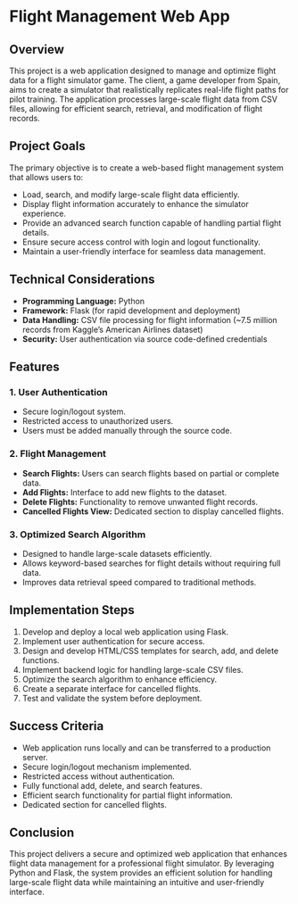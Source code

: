 # Flight Management Web App

## Overview
This project is a web application designed to manage and optimize flight data for a flight simulator game. The client, a game developer from Spain, aims to create a simulator that realistically replicates real-life flight paths for pilot training. The application processes large-scale flight data from CSV files, allowing for efficient search, retrieval, and modification of flight records.

## Project Goals
The primary objective is to create a web-based flight management system that allows users to:
- Load, search, and modify large-scale flight data efficiently.
- Display flight information accurately to enhance the simulator experience.
- Provide an advanced search function capable of handling partial flight details.
- Ensure secure access control with login and logout functionality.
- Maintain a user-friendly interface for seamless data management.

## Technical Considerations
- **Programming Language:** Python
- **Framework:** Flask (for rapid development and deployment)
- **Data Handling:** CSV file processing for flight information (~7.5 million records from Kaggle’s American Airlines dataset)
- **Security:** User authentication via source code-defined credentials

## Features
### 1. User Authentication
- Secure login/logout system.
- Restricted access to unauthorized users.
- Users must be added manually through the source code.

### 2. Flight Management
- **Search Flights:** Users can search flights based on partial or complete data.
- **Add Flights:** Interface to add new flights to the dataset.
- **Delete Flights:** Functionality to remove unwanted flight records.
- **Cancelled Flights View:** Dedicated section to display cancelled flights.

### 3. Optimized Search Algorithm
- Designed to handle large-scale datasets efficiently.
- Allows keyword-based searches for flight details without requiring full data.
- Improves data retrieval speed compared to traditional methods.

## Implementation Steps
1. Develop and deploy a local web application using Flask.
2. Implement user authentication for secure access.
3. Design and develop HTML/CSS templates for search, add, and delete functions.
4. Implement backend logic for handling large-scale CSV files.
5. Optimize the search algorithm to enhance efficiency.
6. Create a separate interface for cancelled flights.
7. Test and validate the system before deployment.

## Success Criteria
- Web application runs locally and can be transferred to a production server.
- Secure login/logout mechanism implemented.
- Restricted access without authentication.
- Fully functional add, delete, and search features.
- Efficient search functionality for partial flight information.
- Dedicated section for cancelled flights.

## Conclusion
This project delivers a secure and optimized web application that enhances flight data management for a professional flight simulator. By leveraging Python and Flask, the system provides an efficient solution for handling large-scale flight data while maintaining an intuitive and user-friendly interface.

